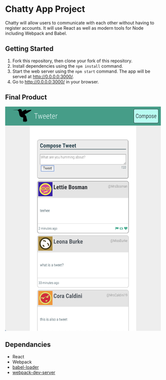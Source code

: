 # Chatty App Project

Chatty will allow users to communicate with each other without having to register accounts. It will use React as well as modern tools for Node including Webpack and Babel.

## Getting Started

1. Fork this repository, then clone your fork of this repository.
2. Install dependencies using the `npm install` command.
3. Start the web server using the `npm start` command. The app will be served at <http://0.0.0.0:3000/>.
4. Go to <http://0.0.0.0:3000/> in your browser.

## Final Product

!["Main Page"](https://github.com/jinwonn/tweeter/blob/master/docs/main_page.png)

## Dependancies
* React
* Webpack
* [babel-loader](https://github.com/babel/babel-loader)
* [webpack-dev-server](https://github.com/webpack/webpack-dev-server)

